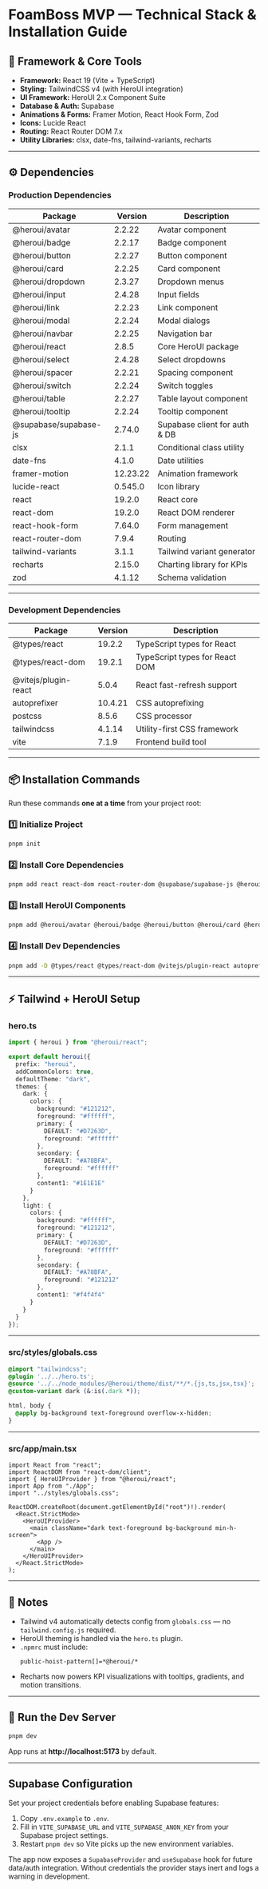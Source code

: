 # FoamBoss MVP — Technical Stack & Installation Guide

## 🧱 Framework & Core Tools
- **Framework:** React 19 (Vite + TypeScript)
- **Styling:** TailwindCSS v4 (with HeroUI integration)
- **UI Framework:** HeroUI 2.x Component Suite
- **Database & Auth:** Supabase
- **Animations & Forms:** Framer Motion, React Hook Form, Zod
- **Icons:** Lucide React
- **Routing:** React Router DOM 7.x
- **Utility Libraries:** clsx, date-fns, tailwind-variants, recharts

---

## ⚙️ Dependencies

### Production Dependencies
| Package | Version | Description |
|----------|----------|-------------|
| @heroui/avatar | 2.2.22 | Avatar component |
| @heroui/badge | 2.2.17 | Badge component |
| @heroui/button | 2.2.27 | Button component |
| @heroui/card | 2.2.25 | Card component |
| @heroui/dropdown | 2.3.27 | Dropdown menus |
| @heroui/input | 2.4.28 | Input fields |
| @heroui/link | 2.2.23 | Link component |
| @heroui/modal | 2.2.24 | Modal dialogs |
| @heroui/navbar | 2.2.25 | Navigation bar |
| @heroui/react | 2.8.5 | Core HeroUI package |
| @heroui/select | 2.4.28 | Select dropdowns |
| @heroui/spacer | 2.2.21 | Spacing component |
| @heroui/switch | 2.2.24 | Switch toggles |
| @heroui/table | 2.2.27 | Table layout component |
| @heroui/tooltip | 2.2.24 | Tooltip component |
| @supabase/supabase-js | 2.74.0 | Supabase client for auth & DB |
| clsx | 2.1.1 | Conditional class utility |
| date-fns | 4.1.0 | Date utilities |
| framer-motion | 12.23.22 | Animation framework |
| lucide-react | 0.545.0 | Icon library |
| react | 19.2.0 | React core |
| react-dom | 19.2.0 | React DOM renderer |
| react-hook-form | 7.64.0 | Form management |
| react-router-dom | 7.9.4 | Routing |
| tailwind-variants | 3.1.1 | Tailwind variant generator |
| recharts | 2.15.0 | Charting library for KPIs |
| zod | 4.1.12 | Schema validation |

---

### Development Dependencies
| Package | Version | Description |
|----------|----------|-------------|
| @types/react | 19.2.2 | TypeScript types for React |
| @types/react-dom | 19.2.1 | TypeScript types for React DOM |
| @vitejs/plugin-react | 5.0.4 | React fast-refresh support |
| autoprefixer | 10.4.21 | CSS autoprefixing |
| postcss | 8.5.6 | CSS processor |
| tailwindcss | 4.1.14 | Utility-first CSS framework |
| vite | 7.1.9 | Frontend build tool |

---

## 📦 Installation Commands

Run these commands **one at a time** from your project root:

### 1️⃣ Initialize Project
```bash
pnpm init
```

### 2️⃣ Install Core Dependencies
```bash
pnpm add react react-dom react-router-dom @supabase/supabase-js @heroui/react clsx date-fns framer-motion react-hook-form zod tailwind-variants lucide-react recharts
```

### 3️⃣ Install HeroUI Components
```bash
pnpm add @heroui/avatar @heroui/badge @heroui/button @heroui/card @heroui/dropdown @heroui/input @heroui/link @heroui/modal @heroui/navbar @heroui/select @heroui/spacer @heroui/switch @heroui/table @heroui/tooltip
```

### 4️⃣ Install Dev Dependencies
```bash
pnpm add -D @types/react @types/react-dom @vitejs/plugin-react autoprefixer postcss tailwindcss vite
```

---

## ⚡ Tailwind + HeroUI Setup

### hero.ts
```ts
import { heroui } from "@heroui/react";

export default heroui({
  prefix: "heroui",
  addCommonColors: true,
  defaultTheme: "dark",
  themes: {
    dark: {
      colors: {
        background: "#121212",
        foreground: "#ffffff",
        primary: {
          DEFAULT: "#D7263D",
          foreground: "#ffffff"
        },
        secondary: {
          DEFAULT: "#A78BFA",
          foreground: "#ffffff"
        },
        content1: "#1E1E1E"
      }
    },
    light: {
      colors: {
        background: "#ffffff",
        foreground: "#121212",
        primary: {
          DEFAULT: "#D7263D",
          foreground: "#ffffff"
        },
        secondary: {
          DEFAULT: "#A78BFA",
          foreground: "#121212"
        },
        content1: "#f4f4f4"
      }
    }
  }
});
```

---

### src/styles/globals.css
```css
@import "tailwindcss";
@plugin '../../hero.ts';
@source '../../node_modules/@heroui/theme/dist/**/*.{js,ts,jsx,tsx}';
@custom-variant dark (&:is(.dark *));

html, body {
  @apply bg-background text-foreground overflow-x-hidden;
}
```

---

### src/app/main.tsx
```tsx
import React from "react";
import ReactDOM from "react-dom/client";
import { HeroUIProvider } from "@heroui/react";
import App from "./App";
import "../styles/globals.css";

ReactDOM.createRoot(document.getElementById("root")!).render(
  <React.StrictMode>
    <HeroUIProvider>
      <main className="dark text-foreground bg-background min-h-screen">
        <App />
      </main>
    </HeroUIProvider>
  </React.StrictMode>
);
```

---

## 🧠 Notes
- Tailwind v4 automatically detects config from `globals.css` — no `tailwind.config.js` required.
- HeroUI theming is handled via the `hero.ts` plugin.
- `.npmrc` must include:
  ```
  public-hoist-pattern[]=*@heroui/*
  ```
- Recharts now powers KPI visualizations with tooltips, gradients, and motion transitions.

---

## 🚀 Run the Dev Server
```bash
pnpm dev
```

App runs at **http://localhost:5173** by default.

---

## Supabase Configuration

Set your project credentials before enabling Supabase features:

1. Copy `.env.example` to `.env`.
2. Fill in `VITE_SUPABASE_URL` and `VITE_SUPABASE_ANON_KEY` from your Supabase project settings.
3. Restart `pnpm dev` so Vite picks up the new environment variables.

The app now exposes a `SupabaseProvider` and `useSupabase` hook for future data/auth integration. Without credentials the provider stays inert and logs a warning in development.
